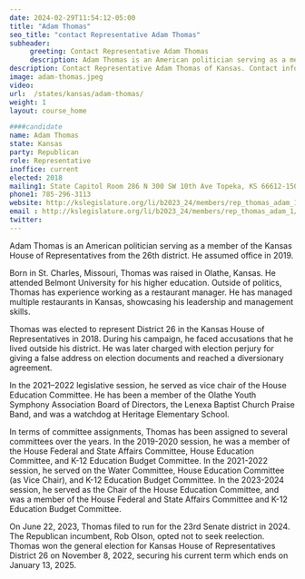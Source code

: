 ```yaml
---
date: 2024-02-29T11:54:12-05:00
title: "Adam Thomas"
seo_title: "contact Representative Adam Thomas"
subheader:
     greeting: Contact Representative Adam Thomas
     description: Adam Thomas is an American politician serving as a member of the Kansas House of Representatives from the 26th district. He assumed office in 2019.
description: Contact Representative Adam Thomas of Kansas. Contact information for Adam Thomas includes email address, phone number, and mailing address.
image: adam-thomas.jpeg
video:
url:  /states/kansas/adam-thomas/
weight: 1
layout: course_home

####candidate
name: Adam Thomas
state: Kansas
party: Republican
role: Representative
inoffice: current
elected: 2018
mailing1: State Capitol Room 286 N 300 SW 10th Ave Topeka, KS 66612-1504
phone1: 785-296-3113
website: http://kslegislature.org/li/b2023_24/members/rep_thomas_adam_1/
email : http://kslegislature.org/li/b2023_24/members/rep_thomas_adam_1/
twitter:
---
```


Adam Thomas is an American politician serving as a member of the Kansas House of Representatives from the 26th district. He assumed office in 2019.

Born in St. Charles, Missouri, Thomas was raised in Olathe, Kansas. He attended Belmont University for his higher education. Outside of politics, Thomas has experience working as a restaurant manager. He has managed multiple restaurants in Kansas, showcasing his leadership and management skills.

Thomas was elected to represent District 26 in the Kansas House of Representatives in 2018. During his campaign, he faced accusations that he lived outside his district. He was later charged with election perjury for giving a false address on election documents and reached a diversionary agreement.

In the 2021–2022 legislative session, he served as vice chair of the House Education Committee. He has been a member of the Olathe Youth Symphony Association Board of Directors, the Lenexa Baptist Church Praise Band, and was a watchdog at Heritage Elementary School.

In terms of committee assignments, Thomas has been assigned to several committees over the years. In the 2019-2020 session, he was a member of the House Federal and State Affairs Committee, House Education Committee, and K-12 Education Budget Committee. In the 2021-2022 session, he served on the Water Committee, House Education Committee (as Vice Chair), and K-12 Education Budget Committee. In the 2023-2024 session, he served as the Chair of the House Education Committee, and was a member of the House Federal and State Affairs Committee and K-12 Education Budget Committee.

On June 22, 2023, Thomas filed to run for the 23rd Senate district in 2024. The Republican incumbent, Rob Olson, opted not to seek reelection. Thomas won the general election for Kansas House of Representatives District 26 on November 8, 2022, securing his current term which ends on January 13, 2025.
